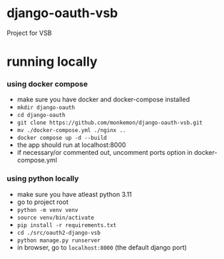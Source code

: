# django-oauth-vsb
Project for VSB 


# running locally
### using docker compose
- make sure you have docker and docker-compose installed
- `mkdir django-oauth`
- `cd django-oauth`
- `git clone https://github.com/monkemon/django-oauth-vsb.git`
- `mv ./docker-compose.yml ./nginx ..`
- `docker compose up -d --build`
- the app should run at localhost:8000
- if necessary/or commented out, uncomment ports option in docker-compose.yml



### using python locally
- make sure you have atleast python 3.11
- go to project root
- `python -m venv venv`
- `source venv/bin/activate`
- `pip install -r requirements.txt`
- `cd ./src/oauth2-django-vsb`
- `python manage.py runserver`
- in browser, go to `localhost:8000` (the default django port)
